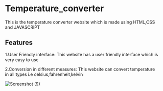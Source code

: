# Temperature_converter
This is the temperature converter website which is made using HTML,CSS and JAVASCRIPT

## Features
1.User Friendly interface: This website has a user friendly interface which is very easy to use

2.Conversion in different measures: This website can convert temperature in all types i.e celsius,fahrenheit,kelvin

![Screenshot (9)](https://github.com/Prem3232/Temperature_converter/assets/138702669/29fd4d23-89d5-42e4-91c7-64fa4c7aaf01)


